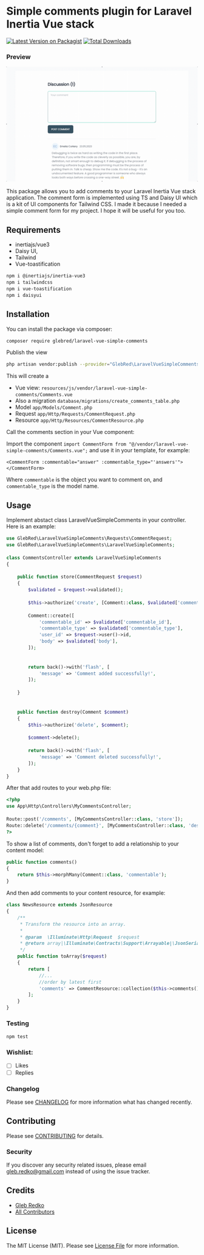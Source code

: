 # Simple comments plugin for Laravel Inertia Vue stack

[![Latest Version on Packagist](https://img.shields.io/packagist/v/glebred/laravel-vue-simple-comments.svg?style=flat-square)](https://packagist.org/packages/glebred/laravel-vue-simple-comments)
[![Total Downloads](https://img.shields.io/packagist/dt/glebred/laravel-vue-simple-comments.svg?style=flat-square)](https://packagist.org/packages/glebred/laravel-vue-simple-comments)

### Preview
![preview](https://github.com/GlebRed/Laravel-Vue-Simple-Comments/raw/master/preview.gif)

This package allows you to add comments to your Laravel Inertia Vue stack application. The comment form is implemented using TS and Daisy UI which is a kit of UI components for Tailwind CSS. I made it because I needed a simple comment form for my project. I hope it will be useful for you too. 

## Requirements
- inertiajs/vue3 
- Daisy UI, 
- Tailwind  
- Vue-toastification

```bash
npm i @inertiajs/inertia-vue3
npm i tailwindcss
npm i vue-toastification
npm i daisyui
```

## Installation

You can install the package via composer:

```bash
composer require glebred/laravel-vue-simple-comments
```

Publish the view 
```bash
php artisan vendor:publish --provider="GlebRed\LaravelVueSimpleComments\LaravelVueSimpleCommentsServiceProvider"

```
This will create a 

- Vue view:
`resources/js/vendor/laravel-vue-simple-comments/Comments.vue`
- Also a migration
`database/migrations/create_comments_table.php`
- Model
`app/Models/Comment.php`
- Request
`app/Http/Requests/CommentRequest.php`
- Resource
`app/Http/Resources/CommentResource.php`

Call the comments section in your Vue component:

Import the component
`import CommentForm from "@/vendor/laravel-vue-simple-comments/Comments.vue";`
and use it in your template, for example:
```vue
<CommentForm :commentable="answer" :commentable_type="'answers'"></CommentForm>
```
Where `commentable` is the object you want to comment on, and `commentable_type` is the model name.

## Usage

Implement abstact class LaravelVueSimpleComments in your controller. Here is an example:

```php
use GlebRed\LaravelVueSimpleComments\Requests\CommentRequest;
use GlebRed\LaravelVueSimpleComments\LaravelVueSimpleComments;

class CommentsController extends LaravelVueSimpleComments
{

    public function store(CommentRequest $request)
    {
        $validated = $request->validated();

        $this->authorize('create', [Comment::class, $validated['commentable_id'], $validated['commentable_type']]);

        Comment::create([
            'commentable_id' => $validated['commentable_id'],
            'commentable_type' => $validated['commentable_type'],
            'user_id' => $request->user()->id,
            'body' => $validated['body'],
        ]);


        return back()->with('flash', [
            'message' => 'Comment added successfully!',
        ]);

    }


    public function destroy(Comment $comment)
    {
        $this->authorize('delete', $comment);

        $comment->delete();

        return back()->with('flash', [
            'message' => 'Comment deleted successfully!',
        ]);
    }
}
```

After that add routes to your web.php file:

```php
<?php
use App\Http\Controllers\MyCommentsController;

Route::post('/comments', [MyCommentsController::class, 'store']);
Route::delete('/comments/{comment}', [MyCommentsController::class, 'destroy']);
?>
```

To show a list of comments, don't forget to add a relationship to your content model:

```php
public function comments()
{
    return $this->morphMany(Comment::class, 'commentable');
}
```
And then add comments to your content resource, for example:

```php
class NewsResource extends JsonResource
{
    /**
     * Transform the resource into an array.
     *
     * @param  \Illuminate\Http\Request  $request
     * @return array|\Illuminate\Contracts\Support\Arrayable|\JsonSerializable
     */
    public function toArray($request)
    {
        return [
            //...
            //order by latest first
            'comments' => CommentResource::collection($this->comments()->orderBy('created_at', 'desc')->get()),
        ];
    }
}
```

### Testing

```bash
npm test
```

### Wishlist:
- [ ] Likes
- [ ] Replies

### Changelog

Please see [CHANGELOG](CHANGELOG.md) for more information what has changed recently.

## Contributing

Please see [CONTRIBUTING](CONTRIBUTING.md) for details.

### Security

If you discover any security related issues, please email gleb.redko@gmail.com instead of using the issue tracker.

## Credits

-   [Gleb Redko](https://github.com/glebred)
-   [All Contributors](../../contributors)

## License

The MIT License (MIT). Please see [License File](LICENSE.md) for more information.
